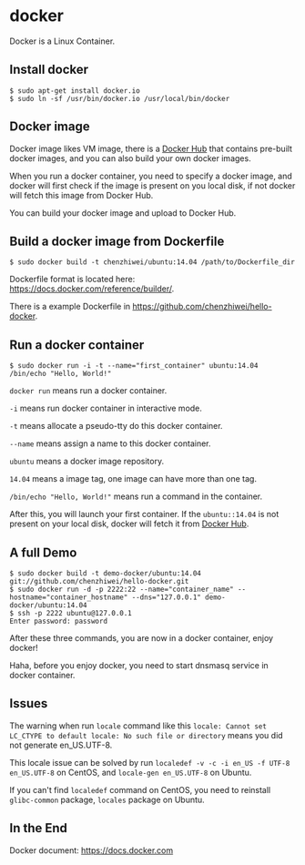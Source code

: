 # docker

Docker is a Linux Container.

## Install docker

```
$ sudo apt-get install docker.io
$ sudo ln -sf /usr/bin/docker.io /usr/local/bin/docker
```

## Docker image

Docker image likes VM image, there is a [Docker Hub][docker-hub-url] that contains pre-built docker images, and you can also build your own docker images.

When you run a docker container, you need to specify a docker image, and docker will first check if the image is present on you local disk, if not docker will fetch this image from Docker Hub.

You can build your docker image and upload to Docker Hub.

## Build a docker image from Dockerfile

```
$ sudo docker build -t chenzhiwei/ubuntu:14.04 /path/to/Dockerfile_dir
```

Dockerfile format is located here: <https://docs.docker.com/reference/builder/>.

There is a example Dockerfile in <https://github.com/chenzhiwei/hello-docker>.

## Run a docker container

```
$ sudo docker run -i -t --name="first_container" ubuntu:14.04 /bin/echo "Hello, World!"
```

`docker run` means run a docker container.

`-i` means run docker container in interactive mode.

`-t` means allocate a pseudo-tty do this docker container.

`--name` means assign a name to this docker container.

`ubuntu` means a docker image repository.

`14.04` means a image tag, one image can have more than one tag.

`/bin/echo "Hello, World!"` means run a command in the container.

After this, you will launch your first container. If the `ubuntu::14.04` is not present on your local disk, docker will fetch it from [Docker Hub][docker-hub-url].

[docker-hub-url]: https://hub.docker.com/

## A full Demo

```
$ sudo docker build -t demo-docker/ubuntu:14.04 git://github.com/chenzhiwei/hello-docker.git
$ sudo docker run -d -p 2222:22 --name="container_name" --hostname="container_hostname" --dns="127.0.0.1" demo-docker/ubuntu:14.04
$ ssh -p 2222 ubuntu@127.0.0.1
Enter password: password
```

After these three commands, you are now in a docker container, enjoy docker!

Haha, before you enjoy docker, you need to start dnsmasq service in docker container.

## Issues

The warning when run `locale` command like this `locale: Cannot set LC_CTYPE to default locale: No such file or directory` means you did not generate en_US.UTF-8.

This locale issue can be solved by run `localedef -v -c -i en_US -f UTF-8 en_US.UTF-8` on CentOS, and `locale-gen en_US.UTF-8` on Ubuntu.

If you can't find `localedef` command on CentOS, you need to reinstall `glibc-common` package, `locales` package on Ubuntu.

## In the End

Docker document: <https://docs.docker.com>
